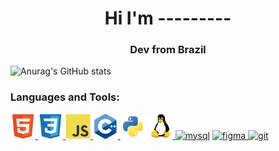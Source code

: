 <h1 align="center">Hi I'm ---------</h1>

<h3 align="center">Dev from Brazil</h3>

![Anurag's GitHub stats](https://github-readme-stats.vercel.app/api?username=AsqlFL&show_icons=true&theme=dracula)

<!-- <h3 align="left">Connect with me:</h3>
<p align="left"></p> -->

<h3 align="left">Languages and Tools:</h3>
<p align="left"> 

<a href="https://www.w3schools.com/html/default.asp" target="_blank" rel="noreferrer"> <img src="https://raw.githubusercontent.com/devicons/devicon/master/icons/html5/html5-original.svg" alt="html5" width="40" height="40"/> </a>
<a href="https://www.w3schools.com/css/" target="_blank" rel="noreferrer"><img src="https://raw.githubusercontent.com/devicons/devicon/master/icons/css3/css3-original.svg" alt="css3" width="40" height="40"/> </a>
<a href="https://developer.mozilla.org/en-US/docs/Web/JavaScript" target="_blank" rel="noreferrer"> <img src="https://raw.githubusercontent.com/devicons/devicon/master/icons/javascript/javascript-original.svg" alt="javascript" width="40" height="40"/> </a>
<a href="https://www.w3schools.com/cpp/" target="_blank" rel="noreferrer"> <img src="https://raw.githubusercontent.com/devicons/devicon/master/icons/cplusplus/cplusplus-original.svg" alt="cplusplus" width="40" height="40"/> </a>
<a href="https://www.python.org" target="_blank" rel="noreferrer"> <img src="https://raw.githubusercontent.com/devicons/devicon/master/icons/python/python-original.svg" alt="python" width="40" height="40"/></a>
<a href="https://www.die.net/" target="_blank" rel="noreferrer"> <img src="https://raw.githubusercontent.com/devicons/devicon/master/icons/linux/linux-original.svg" alt="linux" width="40" height="40"/> </a>
<a href="https://www.mysql.com/" target="_blank" rel="noreferrer"> <img src="https://cdn.jsdelivr.net/gh/devicons/devicon/icons/mysql/mysql-original.svg" alt="mysql" width="40" height="40"/></a>
<a href="https://www.figma.com/" target="_blank" rel="noreferrer"> <img src="https://www.vectorlogo.zone/logos/figma/figma-icon.svg" alt="figma" width="40" height="40"/> </a>
<a href="https://git-scm.com/" target="_blank" rel="noreferrer"> <img src="https://www.vectorlogo.zone/logos/git-scm/git-scm-icon.svg" alt="git" width="40" height="40"/> </a>
</p>

<!-- <p><img align="left" src="https://github-readme-stats.vercel.app/api/top-langs?username=dsfsdfsdfsdf&show_icons=true&locale=en&layout=compact" alt="dsfsdfsdfsdf" /></p> 

<p>&nbsp;<img align="center" src="https://github-readme-stats.vercel.app/api?username=dsfsdfsdfsdf&show_icons=true&locale=en" alt="dsfsdfsdfsdf" /></p>

<p><img align="center" src="https://github-readme-streak-stats.herokuapp.com/?user=dsfsdfsdfsdf&" alt="dsfsdfsdfsdf" /></p>

-->
